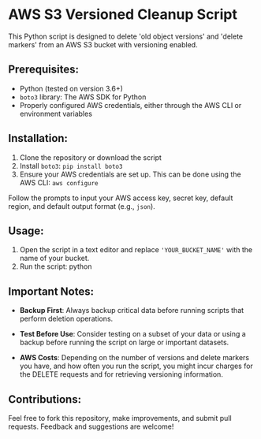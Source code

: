 # AWS S3 Versioned Cleanup Script

This Python script is designed to delete 'old object versions' and 'delete markers' from an AWS S3 bucket with versioning enabled. 

## Prerequisites:

- Python (tested on version 3.6+)
- `boto3` library: The AWS SDK for Python
- Properly configured AWS credentials, either through the AWS CLI or environment variables

## Installation:

1. Clone the repository or download the script
2. Install `boto3`: `pip install boto3`
3. Ensure your AWS credentials are set up. This can be done using the AWS CLI: `aws configure`

Follow the prompts to input your AWS access key, secret key, default region, and default output format (e.g., `json`).

## Usage:

1. Open the script in a text editor and replace `'YOUR_BUCKET_NAME'` with the name of your bucket.
2. Run the script: python  


## Important Notes:

- **Backup First**: Always backup critical data before running scripts that perform deletion operations.

- **Test Before Use**: Consider testing on a subset of your data or using a backup before running the script on large or important datasets.

- **AWS Costs**: Depending on the number of versions and delete markers you have, and how often you run the script, you might incur charges for the DELETE requests and for retrieving versioning information.

## Contributions:

Feel free to fork this repository, make improvements, and submit pull requests. Feedback and suggestions are welcome!


